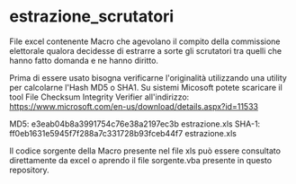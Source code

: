 # estrazione_scrutatori
File excel contenente Macro che agevolano il compito della commissione elettorale qualora decidesse di estrarre a sorte gli scrutatori tra quelli che hanno fatto domanda e ne hanno diritto.

Prima di essere usato bisogna verificarne l'originalità utilizzando una utility per calcolarne l'Hash MD5 o SHA1.
Su sistemi Micosoft potete scaricare il tool File Checksum Integrity Verifier all'indirizzo: https://www.microsoft.com/en-us/download/details.aspx?id=11533

MD5:    e3eab04b8a3991754c76e38a2197ec3b              estrazione.xls
SHA-1:  ff0eb1631e5945f7f288a7c331728b93fceb44f7      estrazione.xls

Il codice sorgente della Macro presente nel file xls può essere consultato direttamente da excel o aprendo il file sorgente.vba presente in questo repository.

